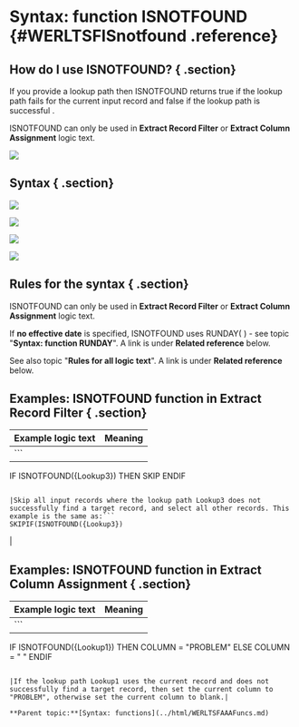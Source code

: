 # Syntax: function ISNOTFOUND {#WERLTSFISnotfound .reference}

## How do I use ISNOTFOUND? { .section}

If you provide a lookup path then ISNOTFOUND returns true if the lookup path fails for the current input record and false if the lookup path is successful .

ISNOTFOUND can only be used in **Extract Record Filter** or **Extract Column Assignment** logic text.

![](images/LTZZ_Syntax_legend.gif)

## Syntax { .section}

![](images/LTSF_ISNOTFOUND_01.gif)

![](images/LTSF_Date_FR_FN_01.gif)

![](images/LTSF_ISNOTFOUND_02.gif)

![](images/LTSF_ISNOTFOUND_03.gif)

## Rules for the syntax { .section}

ISNOTFOUND can only be used in **Extract Record Filter** or **Extract Column Assignment** logic text.

If **no effective date** is specified, ISNOTFOUND uses RUNDAY\( \) - see topic "**Syntax: function RUNDAY**". A link is under **Related reference** below.

See also topic "**Rules for all logic text**". A link is under **Related reference** below.

## Examples: ISNOTFOUND function in Extract Record Filter { .section}

|Example logic text|Meaning|
|------------------|-------|
|```
IF ISNOTFOUND({Lookup3})
   THEN SKIP
ENDIF
```

|Skip all input records where the lookup path Lookup3 does not successfully find a target record, and select all other records. This example is the same as:```
SKIPIF(ISNOTFOUND({Lookup3})
```

|

## Examples: ISNOTFOUND function in Extract Column Assignment { .section}

|Example logic text|Meaning|
|------------------|-------|
|```
IF ISNOTFOUND({Lookup1})
   THEN COLUMN = "PROBLEM"
   ELSE COLUMN = " "
ENDIF
```

|If the lookup path Lookup1 uses the current record and does not successfully find a target record, then set the current column to "PROBLEM", otherwise set the current column to blank.|

**Parent topic:**[Syntax: functions](../html/WERLTSFAAAFuncs.md)

